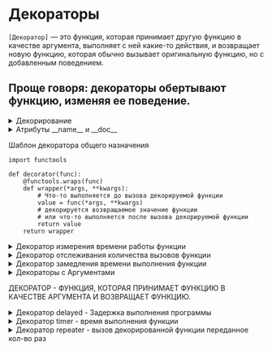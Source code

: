 # Декораторы

`[Декоратор]` — это функция, которая принимает другую функцию в качестве аргумента, выполняет с ней какие-то действия, и возвращает новую функцию, которая обычно вызывает оригинальную функцию, но с добавленным поведением.

## Проще говоря: декораторы обертывают функцию, изменяя ее поведение.

<details>
  <summary>Декорирование</summary>


### Ручное декорирование  

При ручном декорировании ты явно вызываешь декоратор и сохраняешь результат в переменную. Это позволяет сохранить доступ к исходной функции.

```
def sample_decorator(func):          # определяем декоратор
    def wrapper():
        print('Начало функции')
        func()
        print('Конец функции')
    return wrapper

def say():
    print('Привет Мир!')

decorated_say = sample_decorator(say) # декорируем функцию вручную

say()           # вызов недекорированной функции
decorated_say() # вызов декорированной функции
```

### Декорирование через нотацию @

Нотация `@` позволяет применять декоратор к функции, идущей сразу после этой нотации.  
Когда ты используешь `@decorator_name` перед определением функции, это эквивалентно оборачиванию этой функции в декоратор.

```
def sample_decorator(func):          # определяем декоратор
    def wrapper():
        print('Начало функции')
        func()
        print('Конец функции')
    return wrapper

@sample_decorator                    # декорируем функцию
def say():
    print('Привет Мир!')

say()
```

`@sample_decorator`  эквивалентно `say = sample_decorator(say)`

Когда ты вызываешь `say()`, фактически вызывается функция `wrapper`, определенная внутри декоратора `sample_decorator`.

#

Можно применять несколько декораторов к одной функции через нотацию `[@]`, указная их подряд над функцией. 
 ```
@bold
@italic
def greet():
    return 'Hello world!'

print(greet())
```

Декораторы применяются в порядке `снизу вверх`

#

### Декорирование функций с аргументами  

Когда функция, которую ты декорируешь, принимает аргументы, декоратор должен быть способен обрабатывать эти аргументы.   

Это достигается с помощью `*args` и `**kwargs`.

```
def bold(func):
    def wrapper(*args, **kwargs):
        return '<b>' + func(*args, **kwargs) + '</b>'

    return wrapper
```

Как это работает:
1. Определение декоратора: Декоратор `bold` принимает функцию func в качестве аргумента.
2. Обертка: Внутренняя функция `wrapper` принимает произвольное количество позиционных и именованных аргументов с помощью `*args` и `**kwargs`.
3. Вызов функции: `wrapper` вызывает оригинальную функцию `func` с этими аргументами и добавляет `HTML-тег <b>` вокруг результата.


```
@bold
def greet(name):
    return f'Hello, {name}!'

print(greet('Igor'))
```
#

### Декоратор с возвратом значения  


Возврат значения из декорируемой функции происходит через возврат значения внутренней функции декоратора. 


1. `[Создание вложенной функции]:` Внутри декоратора создается вложенная функция (обычно называемая wrapper), которая будет оборачивать оригинальную функцию.
2. `[Вызов оригинальной функции]:` Вложенная функция вызывает оригинальную функцию с переданными аргументами.
3. `[Обработка результата]:` Вложенная функция обрабатывает результат, возвращаемый оригинальной функцией.
4. `[Возврат задекорированного значения]:` Вложенная функция возвращает обработанное значение.
5. `[Возврат вложенной функции]:` Декоратор возвращает вложенную функцию, которая теперь обернута в дополнительную логику.

```
def talk(func):
    def wrapper(*args, **kwargs):  # Вложенная функция принимает *args и **kwargs
        dash = '-' * 15
        result = func(*args, **kwargs)  # Вызов оригинальной функции с переданными аргументами
        return dash + '\n' + result + '\n' + dash  # Обработка и возврат задекорированного значения
    return wrapper  # Возвращение вложенной функции

@talk
def greet(name):
    return f'Hello, {name}!'

print(greet('Igor'))
```

### Пошаговое объяснение:

   1. `[Декоратор talk]:` Определяем функцию `talk`, которая принимает функцию `func` в качестве аргумента.
   2. `[Вложенная функция wrapper]:` Внутри talk определяем wrapper, которая принимает *args и **kwargs.
   3. `[Создание разделителей]`: Внутри wrapper создаем строку dash, состоящую из 15 тире.
   4. `[Вызов func]`: Внутри wrapper вызываем оригинальную функцию func с аргументами *args и **kwargs и сохраняем результат в переменной result.
   5. `[Обработка результата]`: Внутри wrapper обрабатываем результат, добавляя разделители до и после результата.
   6. `[Возврат результата]`: Вложенная функция wrapper возвращает обработанное значение.
   7. `[Возврат wrapper]`: Декоратор talk возвращает функцию wrapper.

### Итог:  

Когда ты вызываешь `greet('Igor')`, фактически вызывается функция `wrapper`, которая:
1. Создает строку `dash` из 15 тире.
2. Вызывает оригинальную функцию `greet` с аргументом `Igor` и сохраняет результат в `result`.
3. Обрабатывает результат, добавляя разделители до и после результата.
4. Возвращает обработанное значение.

Таким образом, декорированная функция возвращает задекорированное значение, созданное внутренней функцией декоратора.

</details>




<details>
  <summary>Атрибуты __name__  и __doc__ </summary>

`[Атрибут __name__ ]`- содержит строку с именем функции
`[Атрибут __doc__ ]`- используется для хранения строки документации (docstring) функции, метода, класса или модуля. Атрибут для кастового создания документации, для кастомных функций.   

Для создания документации для атрибута, нужно в первой строке тела функции, прописать какой-либо текст в кавычках. Именно этот текст и будет хранить  атрибут __doc__. 


<details>
  <summary>Ручное присваивание атрибутов</summary>

```
def bold(func):
    def wrapper(*args, **kwargs):
        return '<b>' + func(*args, **kwargs) + '</b>'
    wrapper.__name__ = func.__name__
    wrapper.__doc__ = func.__doc__
    return wrapper

@bold
def greet(name):
    '''Функция приветствия пользователя.'''
    return f'Hello {name}!'

print(greet.__name__)
print(greet.__doc__)
```

wrapper.__name__ = func.__name__
* Присваиваем обёртке wrapper атрибут __name__ оригинальной функции func, чтобы сохранить имя функции.

wrapper.__doc__ = func.__doc__
* Присваиваем обёртке wrapper атрибут __doc__ оригинальной функции func, чтобы сохранить документацию функции.

#

</details>

<details>
  <summary>Авто присваивание - functools.wraps</summary>

functools.wraps — это удобная функция, которая делает то же самое, что и update_wrapper, но также возвращает саму обёртку, что упрощает использование:


```
import functools

def bold(func):
    @functools.wraps(func)
    def wrapper(*args, **kwargs):
        return '<b>' + func(*args, **kwargs) + '</b>'
    return wrapper

@bold
def greet(name):
    '''Функция приветствие пользователя.'''
    return f'Hello {name}!'

print(greet.__name__)
print(greet.__doc__)
```


в данном примере мы применяем декоратор wraps через нотацию @ к функции-обёртке.

#

</details>


#

</details>
















Шаблон декоратора общего назначения

```
import functools

def decorator(func):
    @functools.wraps(func)
    def wrapper(*args, **kwargs):
        # Что-то выполняется до вызова декорируемой функции
        value = func(*args, **kwargs)
        # декорируется возвращаемое значение функции
        # или что-то выполняется после вызова декорируемой функции
        return value
    return wrapper
```



<details>
  <summary>Декоратор измерения времени работы функции</summary>


Следующий декоратор измеряет и выводит время выполнения декорируемой функции. Декоратор вычисляет время непосредственно перед запуском функции и сразу после ее завершения и выводит разницу подсчитанных времен.

```
import functools, time

def timer(func):
    @functools.wraps(func)
    def wrapper(*args, **kwargs):
        start = time.perf_counter()
        val = func(*args, **kwargs)
        end = time.perf_counter()
        work_time = end - start
        print(f'Время выполнения {func.__name__}: {round(work_time, 4)} сек.')
        return val
    return wrapper
```
#

</details>

<details>
  <summary>Декоратор отслеживания количества вызовов функции</summary>


 Создадим декоратор, который подсчитывает, сколько раз вызывается функция. Для сохранения состояния счетчика будем использовать пользовательский атрибут функции.

```
import functools

def counter(func):
    @functools.wraps(func)
    def wrapper(*args, **kwargs):
        wrapper.num += 1
        print(f'Вызов {func.__name__}: {wrapper.num}')
        val = func(*args, **kwargs)
        return val
    wrapper.num = 0
    return wrapper
```
#

</details>

<details>
  <summary>Декоратор замедления времени выполнения функции</summary>


import functools
import time

def slow_down(func):
    @functools.wraps(func)
    def wrapper(*args, **kwargs):
        time.sleep(1)
        return func(*args, **kwargs)
    return wrapper

@slow_down
def countdown(number):
    if number < 1:
        print('Конец!')
    else:
        print(number)
        countdown(number - 1)
        
countdown(5)

#

</details>


<details>
  <summary>Декораторы с Аргументами</summary>


Для того чтобы создать декоратор, принимающий аргументы, необходимо добавить еще один уровень вложенности, то есть создать функцию, которая возвращает нужный декоратор:

```
def print_symbols(symbol, length):
    def decorator(func):
        def wrapper(*args, **kwargs):
            print(symbol * length)
            return func(*args, **kwargs)
        return wrapper
    return decorator
```

Функция print_symbols() на первый взгляд может показаться декоратором, но на самом деле таковым не является. Это обычная функция, которая принимает аргументы symbol и length, а затем возвращает декоратор. В свою очередь, он декорирует функции add(), mult() и diff().

```
@print_symbols('*', 30)
def add(a, b):
    return a + b

@print_symbols('-', 10)
def mult(a, b):
    return a * b

@print_symbols('=', 40)
def diff(a, b):
    return a - b

print(add(3, 9))
print(mult(10, 20))
print(diff(100, 1))

Выведет:  ******************************
12
----------
200
========================================
99
```

#

</details>



ДЕКОРАТОР - ФУНКЦИЯ, КОТОРАЯ ПРИНИМАЕТ ФУНКЦИЮ В КАЧЕСТВЕ АРГУМЕНТА И ВОЗВРАЩАЕТ ФУНКЦИЮ.  

<details>
  <summary>Декоратор delayed - Задержка выполнения программы</summary>

Декорирование рекурсивной функции обратного отсчёта:  ```
import functools
import time

def delayed(delay=2):
    def decorator(func):
        @functools.wraps(func)
        def wrapper(*args, **kwargs):
            print(f'Спим {delay} сек.')
            time.sleep(delay)
            value = func(*args, **kwargs)
            return value
        return wrapper
    return decorator

@delayed(1)
def countdown(number):
    if number < 1:
        print('Конец!')
    else:
        print(number)
        countdown(number - 1)
        
countdown(5)
```
Выведет:  ```
Спим 1 сек.
5
Спим 1 сек.
4
Спим 1 сек.
3
Спим 1 сек.
2
Спим 1 сек.
1
Спим 1 сек.
Конец!
```

#

</details>

<details>
  <summary>Декоратор timer - время выполнения функции</summary>

Для более точного подсчета декоратор принимает аргумент iters, который задает количество измерений.

```
import functools, time

def timer(iters):
    def decorator(func):
        @functools.wraps(func)
        def wrapper(*args, **kwargs):
            total = 0
            for i in range(iters):
                start = time.perf_counter()
                value = func(*args, **kwargs)
                end = time.perf_counter()
                total += end - start
            print(f'Среднее время выполнения {func.__name__}: {round(total/iters, 4)} сек.')
            return value
        return wrapper
    return decorator



@timer(iters=3)
def sleep(n):
    time.sleep(n)

res2 = sleep(4)

print(f'Результат функции sleep = {res2}')
```
 Выведет:

```
Среднее время выполнения sleep: 4.0079 сек.
Результат функции sleep = None
```
#

</details>

<details>
  <summary>Декоратор repeater - вызов декорированной функции переданное кол-во раз</summary>

```
import functools

def repeater(repeat):
    def decorator(func):
        @functools.wraps(func)
        def wrapper(*args, **kwargs):
            for i in range(1, repeat + 1):
                print(f'{i}-й запуск функции.')
                value = func(*args, **kwargs)
            return value
        return wrapper
    return decorator


@repeater(5)
def beegeek():
    print('beegeek')

beegeek()

```
Выводит:

```
1-й запуск функции.
beegeek
2-й запуск функции.
beegeek
3-й запуск функции.
beegeek
4-й запуск функции.
beegeek
5-й запуск функции.
beegeek
```

#

</details>



























































